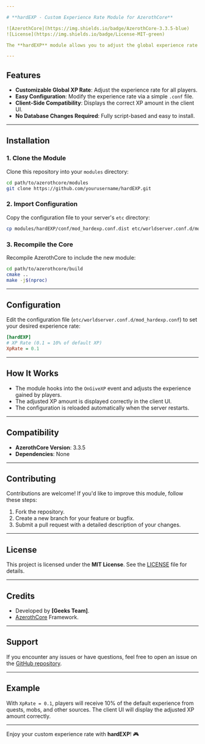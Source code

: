 ```yaml
---

# **hardEXP - Custom Experience Rate Module for AzerothCore**

![AzerothCore](https://img.shields.io/badge/AzerothCore-3.3.5-blue)  
![License](https://img.shields.io/badge/License-MIT-green)  

The **hardEXP** module allows you to adjust the global experience rate on your AzerothCore server. With this module, you can set custom experience rates (e.g., 0.1x for 10% of the default XP) to create a more challenging gameplay experience.

---
```


## **Features**
- **Customizable Global XP Rate**: Adjust the experience rate for all players.
- **Easy Configuration**: Modify the experience rate via a simple `.conf` file.
- **Client-Side Compatibility**: Displays the correct XP amount in the client UI.
- **No Database Changes Required**: Fully script-based and easy to install.

---

## **Installation**

### 1. Clone the Module
Clone this repository into your `modules` directory:
```bash
cd path/to/azerothcore/modules
git clone https://github.com/yourusername/hardEXP.git
```

### 2. Import Configuration
Copy the configuration file to your server's `etc` directory:
```bash
cp modules/hardEXP/conf/mod_hardexp.conf.dist etc/worldserver.conf.d/mod_hardexp.conf
```

### 3. Recompile the Core
Recompile AzerothCore to include the new module:
```bash
cd path/to/azerothcore/build
cmake ..
make -j$(nproc)
```

---

## **Configuration**
Edit the configuration file (`etc/worldserver.conf.d/mod_hardexp.conf`) to set your desired experience rate:

```ini
[hardEXP]
# XP Rate (0.1 = 10% of default XP)
XpRate = 0.1
```

---

## **How It Works**
- The module hooks into the `OnGiveXP` event and adjusts the experience gained by players.
- The adjusted XP amount is displayed correctly in the client UI.
- The configuration is reloaded automatically when the server restarts.

---

## **Compatibility**
- **AzerothCore Version**: 3.3.5
- **Dependencies**: None

---

## **Contributing**
Contributions are welcome! If you'd like to improve this module, follow these steps:
1. Fork the repository.
2. Create a new branch for your feature or bugfix.
3. Submit a pull request with a detailed description of your changes.

---

## **License**
This project is licensed under the **MIT License**. See the [LICENSE](LICENSE) file for details.

---

## **Credits**
- Developed by **[Geeks Team]**.
- [AzerothCore](https://www.azerothcore.org/) Framework.

---

## **Support**
If you encounter any issues or have questions, feel free to open an issue on the [GitHub repository](https://github.com/kambire/hardEXP).

---

## **Example**
With `XpRate = 0.1`, players will receive 10% of the default experience from quests, mobs, and other sources. The client UI will display the adjusted XP amount correctly.

---

Enjoy your custom experience rate with **hardEXP**! 🎮
